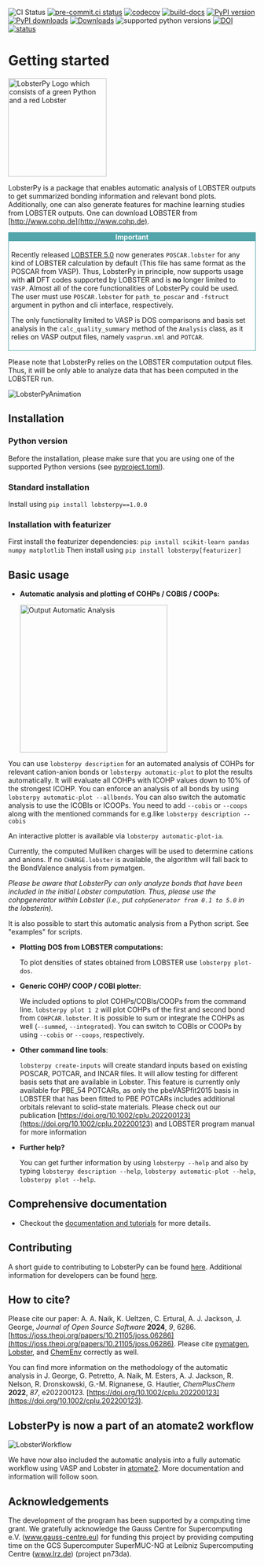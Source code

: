 ![CI Status](https://github.com/JaGeo/LobsterPy/actions/workflows/python-package.yml/badge.svg) [![pre-commit.ci status](https://results.pre-commit.ci/badge/github/JaGeo/LobsterPy/main.svg)](https://results.pre-commit.ci/latest/github/JaGeo/LobsterPy/main) [![codecov](https://codecov.io/gh/JaGeo/LobsterPy/graph/badge.svg?token=MC5BRXVEGW)](https://codecov.io/gh/JaGeo/LobsterPy) [![build-docs](https://github.com/JaGeo/LobsterPy/actions/workflows/docs.yml/badge.svg)](https://jageo.github.io/LobsterPy/) [![PyPI version](https://badge.fury.io/py/lobsterpy.svg)](https://badge.fury.io/py/lobsterpy) [![PyPI downloads](https://img.shields.io/pypi/dm/lobsterpy?style=flat&color=blue&label=pypi%20downloads)](https://pypi.org/project/lobsterpy) [![Downloads](https://pepy.tech/badge/lobsterpy)](https://pepy.tech/project/lobsterpy) ![supported python versions](https://img.shields.io/pypi/pyversions/lobsterpy) [![DOI](https://zenodo.org/badge/343384088.svg)](https://zenodo.org/badge/latestdoi/343384088) [![status](https://joss.theoj.org/papers/4e8524125e36486c65a4b435bbfe2df2/status.svg)](https://joss.theoj.org/papers/4e8524125e36486c65a4b435bbfe2df2)
# Getting started
<img src="https://raw.githubusercontent.com/JaGeo/LobsterPy/main/LobsterPyLogo.png" alt="LobsterPy Logo which consists of a green Python and a red Lobster" width="200"/>

LobsterPy is a package that enables automatic analysis of LOBSTER outputs to get summarized bonding information and relevant bond plots. Additionally, one can also generate features for machine learning studies from LOBSTER outputs. One can download LOBSTER from [http://www.cohp.de](http://www.cohp.de).

<div style="border: 1px solid #52a5ab; padding: 5px; position: relative;">
    <div style="background-color: #52a5ab; color: #ffffff; padding: 0px; position: absolute; top: 0; left: 0; right: 0; text-align: center;">
        <strong>Important</strong>
    </div>
<br>

Recently released [LOBSTER 5.0](https://schmeling.ac.rwth-aachen.de/cohp/index.php?menuID=6) now generates `POSCAR.lobster` for any kind of LOBSTER calculation by default (This file has same format as the POSCAR from VASP). Thus, LobsterPy in principle, now supports usage with **all** DFT codes supported by LOBSTER and is **no** longer limited to `VASP`. Almost all of the core functionalities of LobsterPy could be used. The user must use `POSCAR.lobster` for `path_to_poscar` and `-fstruct` argument in python and cli interface, respectively.

The only functionality limited to VASP is DOS comparisons and basis set analysis in the `calc_quality_summary` method of the `Analysis` class, as it relies on VASP output files, namely `vasprun.xml` and `POTCAR`.
</div>

Please note that LobsterPy relies on the LOBSTER computation output files. Thus, it will be only able to analyze data that has been computed in the LOBSTER run.

![LobsterPyAnimation](https://github.com/JaGeo/LobsterPy/assets/22094846/8f06b84c-db6d-414c-8590-aa04c957c728)


## Installation

### Python version
Before the installation, please make sure that you are using one of the supported Python versions (see [pyproject.toml](https://github.com/JaGeo/LobsterPy/blob/main/pyproject.toml)).

### Standard installation
Install using ``pip install lobsterpy==1.0.0``

### Installation with featurizer
First install the featurizer dependencies: ``pip install scikit-learn pandas numpy matplotlib``
Then install using ``pip install lobsterpy[featurizer]``


## Basic usage

* **Automatic analysis and plotting of COHPs / COBIS / COOPs:**

    <img src="https://github.com/JaGeo/LobsterPy/assets/22094846/6587e752-6ea4-4358-a763-3633d5a21869" alt="Output Automatic Analysis" width="300"/>

You can use ``lobsterpy description`` for an automated analysis of COHPs for relevant cation-anion bonds or ``lobsterpy automatic-plot`` to plot the results automatically.
It will evaluate all COHPs with ICOHP values down to 10% of the strongest ICOHP.
You can enforce an analysis of all bonds by using ``lobsterpy automatic-plot --allbonds``.
You can also switch the automatic analysis to use the ICOBIs or ICOOPs. You need to add `--cobis` or `--coops` along with the mentioned commands
for e.g.like  ``lobsterpy description --cobis``

An interactive plotter is available via ``lobsterpy automatic-plot-ia``.

Currently, the computed Mulliken charges will be used to determine cations and anions. If no ``CHARGE.lobster`` is available, the algorithm will fall back to the BondValence analysis from pymatgen.

*Please be aware that LobsterPy can only analyze bonds that have been included in the initial Lobster computation. Thus, please use the cohpgenerator within Lobster (i.e., put `cohpGenerator from 0.1 to 5.0` in the *lobsterin*).*


It is also possible to start this automatic analysis from a Python script. See "examples" for scripts.

* **Plotting DOS from LOBSTER computations:**

  To plot densities of states obtained from LOBSTER use ``lobsterpy plot-dos``.


* **Generic COHP/ COOP / COBI plotter**:

  We included options to plot COHPs/COBIs/COOPs from the command line.
``lobsterpy plot 1 2`` will plot COHPs of the first and second bond from ``COHPCAR.lobster``. It is possible to sum or integrate the COHPs as well (``--summed``, ``--integrated``). You can switch to COBIs or COOPs by using ``--cobis`` or ``--coops``, respectively.

* **Other command line tools**:

    ``lobsterpy create-inputs`` will create standard inputs based on existing POSCAR, POTCAR, and INCAR files. It will allow testing for different basis sets that are available in Lobster. This feature is currently only available for PBE_54 POTCARs, as only the pbeVASPfit2015 basis in LOBSTER that has been fitted to PBE POTCARs includes additional orbitals relevant to solid-state materials. Please
                        check out our publication [https://doi.org/10.1002/cplu.202200123](https://doi.org/10.1002/cplu.202200123) and LOBSTER program manual for more information


* **Further help?**

    You can get further information by using ``lobsterpy --help`` and also by typing ``lobsterpy description --help``,
``lobsterpy automatic-plot --help``, ``lobsterpy plot --help``.

## Comprehensive documentation
* Checkout the [documentation and tutorials](https://jageo.github.io/LobsterPy/) for more details.

## Contributing
A short guide to contributing to LobsterPy can be found [here](https://jageo.github.io/LobsterPy/dev/contributing.html).
Additional information for developers can be found [here](https://jageo.github.io/LobsterPy/dev/dev_installation.html).

## How to cite?
Please cite our paper: A. A. Naik, K. Ueltzen, C. Ertural, A. J. Jackson, J. George, *Journal of Open Source Software* **2024**, *9*, 6286. [https://joss.theoj.org/papers/10.21105/joss.06286](https://joss.theoj.org/papers/10.21105/joss.06286).
Please cite [pymatgen](https://github.com/materialsproject/pymatgen), [Lobster](https://schmeling.ac.rwth-aachen.de/cohp/index.php?menuID=1), and [ChemEnv](https://doi.org/10.1107/S2052520620007994) correctly as well.

You can find more information on the methodology of the automatic analysis in J. George, G. Petretto, A. Naik, M. Esters, A. J. Jackson, R. Nelson, R. Dronskowski, G.-M. Rignanese, G. Hautier, *ChemPlusChem* **2022**, *87*, e202200123. [https://doi.org/10.1002/cplu.202200123](https://doi.org/10.1002/cplu.202200123).

## LobsterPy is now a part of an atomate2 workflow
![LobsterWorkflow](https://github.com/JaGeo/LobsterPy/assets/22094846/337615ac-542e-446c-bc63-fb5946b16544)

We have now also included the automatic analysis into a fully automatic workflow using VASP and Lobster in [atomate2](https://github.com/materialsproject/atomate2). More documentation and information will follow soon.


## Acknowledgements
The development of the program has been supported by a computing time grant. We gratefully acknowledge the Gauss Centre for Supercomputing e.V. (www.gauss-centre.eu) for funding this project by providing computing time on the GCS Supercomputer SuperMUC-NG at Leibniz Supercomputing Centre (www.lrz.de) (project pn73da).
